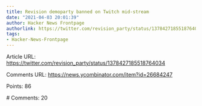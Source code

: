 ```yaml
---
title: Revision demoparty banned on Twitch mid-stream
date: "2021-04-03 20:01:39"
author: Hacker News Frontpage
authorlink: https://twitter.com/revision_party/status/1378427185518764034
tags:
- Hacker-News-Frontpage
---
```


<p>Article URL: <a href="https://twitter.com/revision_party/status/1378427185518764034">https://twitter.com/revision_party/status/1378427185518764034</a></p>
<p>Comments URL: <a href="https://news.ycombinator.com/item?id=26684247">https://news.ycombinator.com/item?id=26684247</a></p>
<p>Points: 86</p>
<p># Comments: 20</p>
